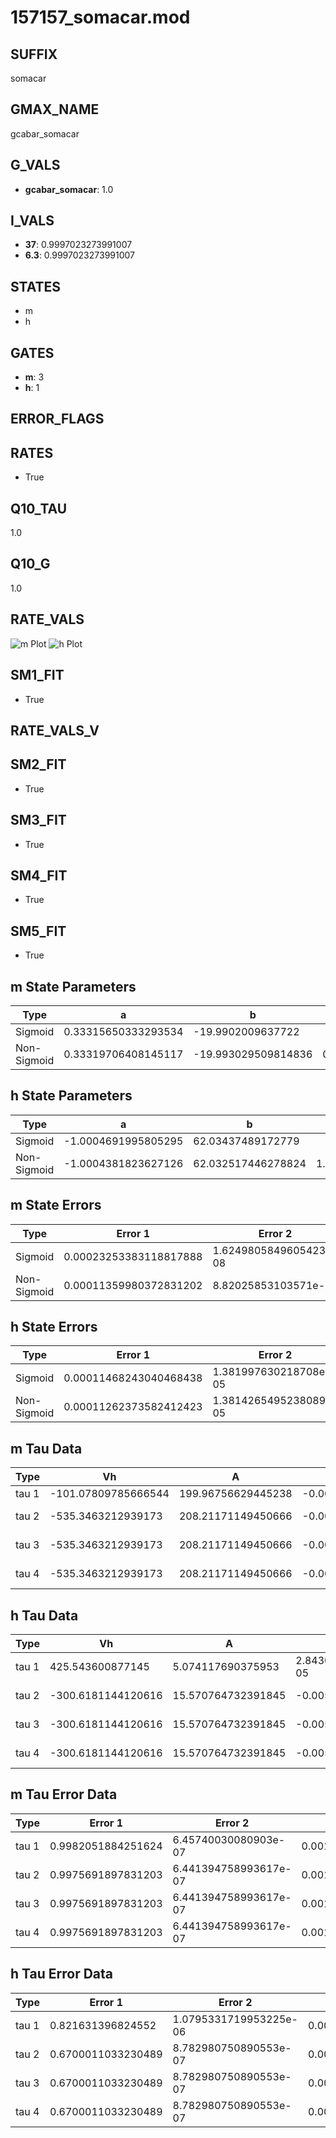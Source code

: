 # 157157_somacar.mod

## SUFFIX

somacar

## GMAX_NAME

gcabar_somacar

## G_VALS

- **gcabar_somacar**: 1.0

## I_VALS

- **37**: 0.9997023273991007
- **6.3**: 0.9997023273991007

## STATES

- m
- h

## GATES

- **m**: 3
- **h**: 1

## ERROR_FLAGS


## RATES

- True

## Q10_TAU

1.0

## Q10_G

1.0

## RATE_VALS

![m Plot](/Users/pbozelos/Dropbox/icg-Chai-Panos/supermodels/output_markdown_files/Ca/157157_somacar.mod/images/m.png)
![h Plot](/Users/pbozelos/Dropbox/icg-Chai-Panos/supermodels/output_markdown_files/Ca/157157_somacar.mod/images/h.png)

## SM1_FIT

- True

## RATE_VALS_V

## SM2_FIT

- True

## SM3_FIT

- True

## SM4_FIT

- True

## SM5_FIT

- True

## m State Parameters

| Type | a | b | c | d |
| --- | --- | --- | --- | --- |
| Sigmoid | 0.33315650333293534 | -19.9902009637722 |
| Non-Sigmoid | 0.33319706408145117 | -19.993029509814836 | 0.9999482467970425 | -3.994529697773173e-05 |

## h State Parameters

| Type | a | b | c | d |
| --- | --- | --- | --- | --- |
| Sigmoid | -1.0004691995805295 | 62.03437489172779 |
| Non-Sigmoid | -1.0004381823627126 | 62.032517446278824 | 1.0000124293396357 | 4.971857934108746e-06 |

## m State Errors

| Type | Error 1 | Error 2 | Error 3 |
| --- | --- | --- | --- |
| Sigmoid | 0.00023253383118817888 | 1.6249805849605423e-08 | 0.00010281367360055421 |
| Non-Sigmoid | 0.00011359980372831202 | 8.82025853103571e-09 | 5.022758659215451e-05 |

## h State Errors

| Type | Error 1 | Error 2 | Error 3 |
| --- | --- | --- | --- |
| Sigmoid | 0.00011468243040468438 | 1.381997630218708e-05 | 0.00010163039621747968 |
| Non-Sigmoid | 0.00011262373582412423 | 1.3814265495238089e-05 | 9.980600214791905e-05 |

## m Tau Data

| Type | Vh | A | b1 | b2 | c1 | c2 | d1 | d2 | e1 | e2 |
| --- | --- | --- | --- | --- | --- | --- | --- | --- | --- | --- |
| tau 1 | -101.07809785666544 | 199.96756629445238 | -0.00013580827202797383 | -0.00014254022012006446 |
| tau 2 | -535.3463212939173 | 208.21171149450666 | -0.00045242555462231396 | -1.088401410423971e-07 | -5.5134388288685665e-06 | -9.130869194719582e-07 |
| tau 3 | -535.3463212939173 | 208.21171149450666 | -0.00045242555462231396 | -1.088401410423971e-07 | 0.0 | -5.5134388288685665e-06 | -9.130869194719582e-07 | 0.0 |
| tau 4 | -535.3463212939173 | 208.21171149450666 | -0.00045242555462231396 | -1.088401410423971e-07 | 0.0 | 0.0 | -5.5134388288685665e-06 | -9.130869194719582e-07 | 0.0 | 0.0 |

## h Tau Data

| Type | Vh | A | b1 | b2 | c1 | c2 | d1 | d2 | e1 | e2 |
| --- | --- | --- | --- | --- | --- | --- | --- | --- | --- | --- |
| tau 1 | 425.543600877145 | 5.074117690375953 | 2.8430814208314296e-05 | 0.017022613770043497 |
| tau 2 | -300.6181144120616 | 15.570764732391845 | -0.00507321682581707 | 2.764154835975195e-05 | 0.005095251297421795 | -5.841145555694236e-06 |
| tau 3 | -300.6181144120616 | 15.570764732391845 | -0.00507321682581707 | 2.764154835975195e-05 | 0.0 | 0.005095251297421795 | -5.841145555694236e-06 | 0.0 |
| tau 4 | -300.6181144120616 | 15.570764732391845 | -0.00507321682581707 | 2.764154835975195e-05 | 0.0 | 0.0 | 0.005095251297421795 | -5.841145555694236e-06 | 0.0 | 0.0 |

## m Tau Error Data

| Type | Error 1 | Error 2 | Error 3 |
| --- | --- | --- | --- |
| tau 1 | 0.9982051884251624 | 6.45740030080903e-07 | 0.001184783429702834 |
| tau 2 | 0.9975691897831203 | 6.441394758993617e-07 | 0.0011840285541911233 |
| tau 3 | 0.9975691897831203 | 6.441394758993617e-07 | 0.0011840285541911233 |
| tau 4 | 0.9975691897831203 | 6.441394758993617e-07 | 0.0011840285541911233 |

## h Tau Error Data

| Type | Error 1 | Error 2 | Error 3 |
| --- | --- | --- | --- |
| tau 1 | 0.821631396824552 | 1.0795331719953225e-06 | 0.0010015717671516438 |
| tau 2 | 0.6700011033230489 | 8.782980750890553e-07 | 0.0008167338683043433 |
| tau 3 | 0.6700011033230489 | 8.782980750890553e-07 | 0.0008167338683043433 |
| tau 4 | 0.6700011033230489 | 8.782980750890553e-07 | 0.0008167338683043433 |

